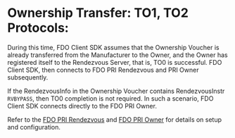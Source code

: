 # Ownership Transfer: TO1, TO2 Protocols:
During this time, FDO Client SDK assumes that the Ownership Voucher is already transferred from the Manufacturer to the Owner, and the Owner has registered itself to the Rendezvous
Server, that is, TO0 is successful. FDO Client SDK, then connects to FDO PRI Rendezvous and PRI Owner subsequently.

If the RendezvousInfo in the Ownership Voucher contains RendezvousInstr `RVBYPASS`, then TO0 completion is not required. In such a scenario, FDO Client SDK connects directly to the FDO PRI Owner.

Refer to the [FDO PRI Rendezvous](https://github.com/secure-device-onboard/pri-fidoiot/blob/master/component-samples/demo/rv/README.md) and
[FDO PRI Owner](https://github.com/secure-device-onboard/pri-fidoiot/blob/master/component-samples/demo/owner/README.md) for details on setup and configuration.
